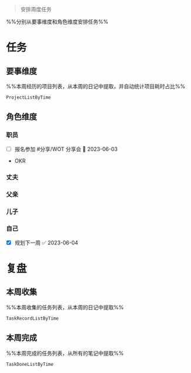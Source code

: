 > 安排周度任务

%%分别从要事维度和角色维度安排任务%%

# 任务
## 要事维度
%%本周经历的项目列表，从本周的日记中提取，并自动统计项目耗时占比%%
```periodic-para
ProjectListByTime
```

## 角色维度
### 职员
- [ ] 报名参加 #分享/WOT 分享会 📅 2023-06-03
- OKR

### 丈夫
### 父亲
### 儿子
### 自己
- [x] 规划下一周 ✅ 2023-06-04

# 复盘
## 本周收集
%%本周收集的任务列表，从本周的日记中提取%%
```periodic-para
TaskRecordListByTime
```

## 本周完成
%%本周完成的任务列表，从所有的笔记中提取%%
```periodic-para
TaskDoneListByTime
```
